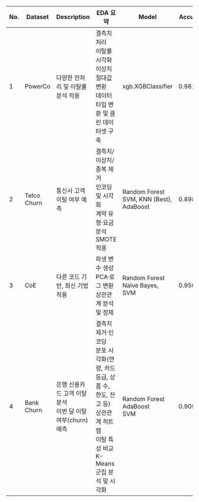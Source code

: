 | No. | Dataset      | Description                                                     | EDA 요약                                                                                                    | Model                                      | Accuracy | Precision | Recall  | F1-score | Reference                                                                                         |
|-----|-------------|-----------------------------------------------------------------|-------------------------------------------------------------------------------------------------------------|--------------------------------------------|----------|-----------|---------|----------|---------------------------------------------------------------------------------------------------|
| 1   | PowerCo     | 다양한 전처리 및 이탈률 분석 적용                                | 결측치 처리<br>이탈률 시각화<br>이상치 절대값 변환<br>데이터 타입 변환 및 클린 데이터셋 구축                  | xgb.XGBClassifier                          | 0.981368 | 0.998939  | 0.808022|          | [Link](https://www.kaggle.com/code/iamarjunchandra/powerco-business-problem-from-bcg-consulting)  |
| 2   | Telco Churn | 통신사 고객 이탈 여부 예측                                      | 결측치/이상치/중복 제거<br>인코딩 및 시각화<br>계약 유형·요금 분석<br>SMOTE 적용                             | Random Forest<br>SVM, KNN (Best), AdaBoost | 0.898    | 0.650     | 0.0426  |          |                                                                                                   |
| 3   | CoE         | 다른 코드 기반, 최신 기법 적용                                  | 파생 변수 생성<br>PCA·로그 변환<br>상관관계 분석 및 정제                                                    | Random Forest<br>Naive Bayes, SVM          | 0.950    |           | 0.91    | 0.93     |                                                                                                   |
| 4   | Bank Churn  | 은행 신용카드 고객 이탈 분석<br>이번 달 이탈 여부(churn) 예측   | 결측치 제거·인코딩<br>분포 시각화(연령, 카드 등급, 상품 수, 한도, 잔고 등)<br>상관관계 히트맵<br>이탈 특성 비교<br>K-Means 군집 분석 및 시각화 | Random Forest<br>AdaBoost<br>SVM           | 0.9091   | 0.9091    | 0.9087  | 0.9087   |                                                                                                   |

